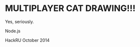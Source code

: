 **MULTIPLAYER** CAT DRAWING!!!
==============================

Yes, seriously.

Node.js

HackRU October 2014

